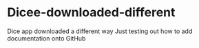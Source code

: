 # Dicee-downloaded-different
Dice app downloaded a different way
Just testing out how to add documentation onto GitHub
